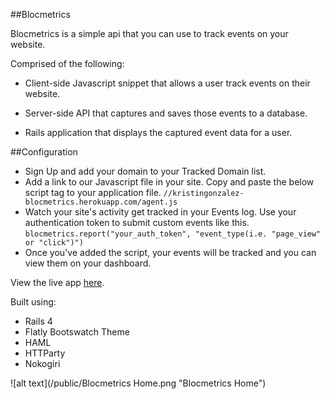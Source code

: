 ##Blocmetrics

Blocmetrics is a simple api that you can use to track events on your website.

Comprised of the following:
- Client-side Javascript snippet that allows a user track events on their website.

- Server-side API that captures and saves those events to a database.

- Rails application that displays the captured event data for a user.

##Configuration

- Sign Up and add your domain to your Tracked Domain list.
- Add a link to our Javascript file in your site. Copy and paste the below script tag to your application file. 
```//kristingonzalez-blocmetrics.herokuapp.com/agent.js```
- Watch your site's activity get tracked in your Events log. Use your authentication token to submit custom events like this. 
```blocmetrics.report("your_auth_token", "event_type(i.e. "page_view" or "click")")```
- Once you've added the script, your events will be tracked and you can view them on your dashboard.


View the live app [here](http://kristingonzalez-blocmetrics.herokuapp.com/).

Built using:
- Rails 4
- Flatly Bootswatch Theme
- HAML
- HTTParty
- Nokogiri

![alt text](/public/Blocmetrics Home.png "Blocmetrics Home")

